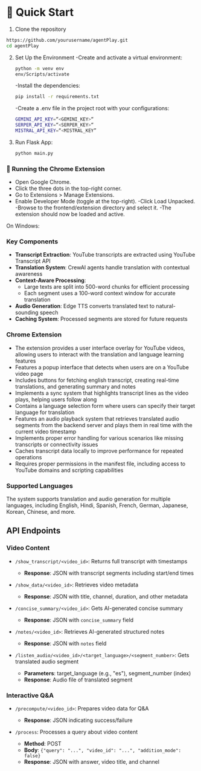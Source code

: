 # 🚀 Quick Start

1. Clone the repository

```bash
https://github.com/yourusername/agentPlay.git
cd agentPlay
```
2. Set Up the Environment
   -Create and activate a virtual environment:
   ```bash
   python -m venv env
   env/Scripts/activate
   ```
   -Install the dependencies:
   ```bash
   pip install -r requirements.txt
   ```
   -Create a .env file in the project root with your configurations:
   ```bash
   GEMINI_API_KEY=“<GEMINI_KEY>“
   SERPER_API_KEY=“<SERPER_KEY>“
   MISTRAL_API_KEY=“<MISTRAL_KEY”
   ```
3. Run Flask App:
    ```bash
    python main.py 
    ```

### 🧩 Running the Chrome Extension
- Open Google Chrome.
- Click the three dots in the top-right corner.
- Go to Extensions > Manage Extensions.
- Enable Developer Mode (toggle at the top-right).
-Click Load Unpacked.
-Browse to the frontend/extension directory and select it.
-The extension should now be loaded and active.

On Windows:
### Key Components

- **Transcript Extraction**: YouTube transcripts are extracted using YouTube Transcript API
- **Translation System**: CrewAI agents handle translation with contextual awareness
- **Context-Aware Processing**: 
  - Large texts are split into 500-word chunks for efficient processing
  - Each segment uses a 100-word context window for accurate translation
- **Audio Generation**: Edge TTS converts translated text to natural-sounding speech
- **Caching System**: Processed segments are stored for future requests

### Chrome Extension

- The extension provides a user interface overlay for YouTube videos, allowing users to interact with the translation and language learning features
- Features a popup interface that detects when users are on a YouTube video page
- Includes buttons for fetching english transcript, creating real-time translations, and generating summary and notes
- Implements a sync system that highlights transcript lines as the video plays, helping users follow along
- Contains a language selection form where users can specify their target language for translation
- Features an audio playback system that retrieves translated audio segments from the backend server and plays them in real time with the current video timestamp
- Implements proper error handling for various scenarios like missing transcripts or connectivity issues
- Caches transcript data locally to improve performance for repeated operations
- Requires proper permissions in the manifest file, including access to YouTube domains and scripting capabilities

### Supported Languages

The system supports translation and audio generation for multiple languages, including English, Hindi, Spanish, French, German, Japanese, Korean, Chinese, and more.

## API Endpoints

### Video Content
- `/show_transcript/<video_id>`: Returns full transcript with timestamps
  - **Response**: JSON with transcript segments including start/end times
  
- `/show_data/<video_id>`: Retrieves video metadata
  - **Response**: JSON with title, channel, duration, and other metadata

- `/concise_summary/<video_id>`: Gets AI-generated concise summary
  - **Response**: JSON with `concise_summary` field

- `/notes/<video_id>`: Retrieves AI-generated structured notes
  - **Response**: JSON with `notes` field

- `/listen_audio/<video_id>/<target_language>/<segment_number>`: Gets translated audio segment
  - **Parameters**: target_language (e.g., "es"), segment_number (index)
  - **Response**: Audio file of translated segment

### Interactive Q&A
- `/precompute/<video_id>`: Prepares video data for Q&A
  - **Response**: JSON indicating success/failure

- `/process`: Processes a query about video content
  - **Method**: POST
  - **Body**: `{"query": "...", "video_id": "...", "addition_mode": false}`
  - **Response**: JSON with answer, video title, and channel

